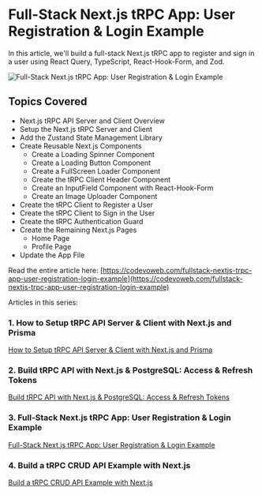 # Full-Stack Next.js tRPC App: User Registration & Login Example

In this article, we'll build a full-stack Next.js tRPC app to register and sign in a user using React Query, TypeScript, React-Hook-Form, and Zod.

![Full-Stack Next.js tRPC App: User Registration & Login Example](https://codevoweb.com/wp-content/uploads/2022/08/Full-Stack-Next.js-tRPC-App-User-Registration-Login-Example.webp)

## Topics Covered

- Next.js tRPC API Server and Client Overview
- Setup the Next.js tRPC Server and Client
- Add the Zustand State Management Library
- Create Reusable Next.js Components
    - Create a Loading Spinner Component
    - Create a Loading Button Component
    - Create a FullScreen Loader Component
    - Create the tRPC Client Header Component
    - Create an InputField Component with React-Hook-Form
    - Create an Image Uploader Component
- Create the tRPC Client to Register a User
- Create the tRPC Client to Sign in the User
- Create the tRPC Authentication Guard
- Create the Remaining Next.js Pages
    - Home Page
    - Profile Page
- Update the App File

Read the entire article here: [https://codevoweb.com/fullstack-nextjs-trpc-app-user-registration-login-example](https://codevoweb.com/fullstack-nextjs-trpc-app-user-registration-login-example)

Articles in this series:

### 1. How to Setup tRPC API Server & Client with Next.js and Prisma

[How to Setup tRPC API Server & Client with Next.js and Prisma](https://codevoweb.com/setup-trpc-api-server-client-with-nextjs-and-prisma)

### 2. Build tRPC API with Next.js & PostgreSQL: Access & Refresh Tokens

[Build tRPC API with Next.js & PostgreSQL: Access & Refresh Tokens](https://codevoweb.com/trpc-api-with-nextjs-postgresql-access-refresh-tokens)

### 3. Full-Stack Next.js tRPC App: User Registration & Login Example

[Full-Stack Next.js tRPC App: User Registration & Login Example](https://codevoweb.com/fullstack-nextjs-trpc-app-user-registration-login-example/)

### 4. Build a tRPC CRUD API Example with Next.js

[Build a tRPC CRUD API Example with Next.js](https://codevoweb.com/build-a-trpc-crud-api-example-with-next-js/)
